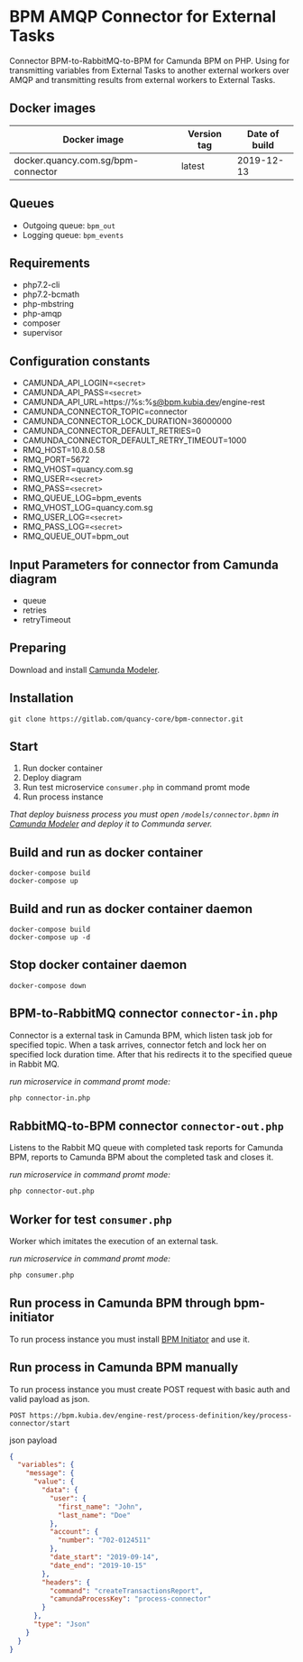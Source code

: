 #  BPM AMQP Connector for External Tasks 
Connector BPM-to-RabbitMQ-to-BPM for Camunda BPM on PHP. Using for transmitting variables from External Tasks to another external workers over AMQP and transmitting results from external workers to External Tasks.

## Docker images
| Docker image | Version tag | Date of build |
| --- | --- | --- |
| docker.quancy.com.sg/bpm-connector | latest | 2019-12-13 |

## Queues
- Outgoing queue: `bpm_out`
- Logging queue: `bpm_events`

## Requirements
- php7.2-cli
- php7.2-bcmath
- php-mbstring
- php-amqp
- composer
- supervisor

## Configuration constants
- CAMUNDA_API_LOGIN=`<secret>`
- CAMUNDA_API_PASS=`<secret>`
- CAMUNDA_API_URL=https://%s:%s@bpm.kubia.dev/engine-rest
- CAMUNDA_CONNECTOR_TOPIC=connector
- CAMUNDA_CONNECTOR_LOCK_DURATION=36000000
- CAMUNDA_CONNECTOR_DEFAULT_RETRIES=0
- CAMUNDA_CONNECTOR_DEFAULT_RETRY_TIMEOUT=1000
- RMQ_HOST=10.8.0.58
- RMQ_PORT=5672
- RMQ_VHOST=quancy.com.sg
- RMQ_USER=`<secret>`
- RMQ_PASS=`<secret>`
- RMQ_QUEUE_LOG=bpm_events
- RMQ_VHOST_LOG=quancy.com.sg
- RMQ_USER_LOG=`<secret>`
- RMQ_PASS_LOG=`<secret>`
- RMQ_QUEUE_OUT=bpm_out

## Input Parameters for connector from Camunda diagram
- queue
- retries
- retryTimeout

## Preparing
Download and install [Camunda Modeler](https://camunda.com/download/modeler/).

## Installation
```
git clone https://gitlab.com/quancy-core/bpm-connector.git
```

## Start
1. Run docker container
2. Deploy diagram
3. Run test microservice `consumer.php` in command promt mode
4. Run process instance

_That deploy buisness process you must open `/models/connector.bpmn` in [Camunda Modeler](https://camunda.com/download/modeler/) and deploy it to Communda server._

## Build and run as docker container
```
docker-compose build
docker-compose up
```

## Build and run as docker container daemon
```
docker-compose build
docker-compose up -d
```

## Stop docker container daemon
```
docker-compose down
```

## BPM-to-RabbitMQ connector `connector-in.php`
Connector is a external task in Camunda BPM, which listen task job for specified topic.
When a task arrives, connector fetch and lock her on specified lock duration time.
After that his redirects it to the specified queue in Rabbit MQ.

_run microservice in command promt mode:_
```bash
php connector-in.php
```

## RabbitMQ-to-BPM connector `connector-out.php`
Listens to the Rabbit MQ queue with completed task reports for Camunda BPM,
reports to Camunda BPM about the completed task and closes it.

_run microservice in command promt mode:_
```bash
php connector-out.php
```

## Worker for test `consumer.php`
Worker which imitates the execution of an external task.

_run microservice in command promt mode:_
```bash
php consumer.php
```

## Run process in Camunda BPM through bpm-initiator
To run process instance you must install [BPM Initiator](https://gitlab.com/quancy-core/bpm-initiator.git) and use it.


## Run process in Camunda BPM manually
To run process instance you must create POST request with basic auth and valid payload as json.

```
POST https://bpm.kubia.dev/engine-rest/process-definition/key/process-connector/start
```

json payload
```json
{
  "variables": {
    "message": {
      "value": {
        "data": {
          "user": {
            "first_name": "John",
            "last_name": "Doe"
          },
          "account": {
            "number": "702-0124511"
          },
          "date_start": "2019-09-14",
          "date_end": "2019-10-15"
        },
        "headers": {
          "command": "createTransactionsReport",
          "camundaProcessKey": "process-connector"
        }
      },
      "type": "Json"
    }
  }
}
```
